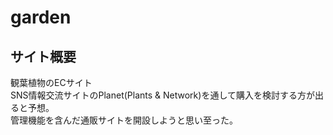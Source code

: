# garden

## サイト概要
観葉植物のECサイト<br>
SNS情報交流サイトのPlanet(Plants & Network)を通して購入を検討する方が出ると予想。<br>
管理機能を含んだ通販サイトを開設しようと思い至った。